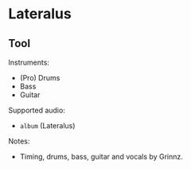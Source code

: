 # Lateralus

## Tool

Instruments:

  * (Pro) Drums
  * Bass
  * Guitar

Supported audio:

  * `album` (Lateralus)

Notes:

  * Timing, drums, bass, guitar and vocals by Grinnz.


